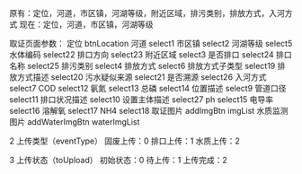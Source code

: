 原有：定位，河道，市区镇，河湖等级，附近区域，排污类别，排放方式，入河方式
现在：定位，河道，市区镇，河湖等级

取证页面参数：
定位 btnLocation
河道 select1
市区镇 select2
河湖等级 select5
水体编码 select22
排口方向 select23
附近区域 select3
是否排口 select24
排口名称 select25
排污类别 select4
排放方式 select6
排放方式子类型 select19
排放方式描述 select20
污水疑似来源 select21
是否溯源	select26
入河方式 select7
COD select12
氨氮 select13
总磷 select14
位置描述 select9
管道口径 select11
排口状况描述 select10
设置主体描述 select27
ph select15
电导率 select16
溶解氧 select17
NH4 select18
取证图片 addImgBtn			imgList
水质监测图片 addWaterImgBtn		waterImgList


2 上传类型（eventType）
固废上传：0
排口上传：1
水质上传：2

3 上传状态（toUpload）
初始状态：0
待上传：1
上传完成：2